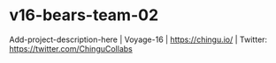 # v16-bears-team-02
Add-project-description-here | Voyage-16 | https://chingu.io/ | Twitter: https://twitter.com/ChinguCollabs
